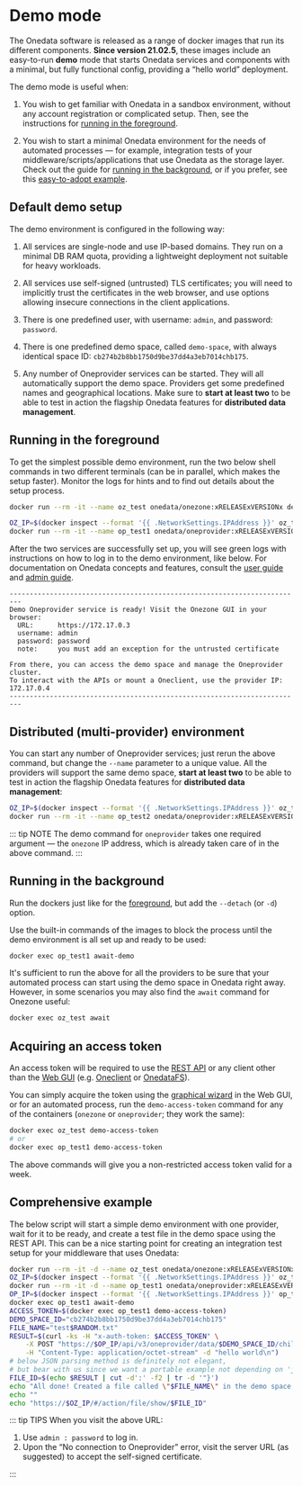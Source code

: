 # Demo mode

<!-- TODO VFS-11848 add examples regarding oneclient, onedatafs, onedatarestfs, onedatafilerestclient -->

<!-- TODO VFS-11848 comprehensive example with OZ, OP and OC and a single await on OC -->

<!-- TODO VFS-11848 cross-references from different sections here and back 
                    (interfaces, quickstarts)
-->

<!-- TODO VFS-11766 
    Consider adding a script to packages.onedata.org, used like this:

    curl https://packages.onedata.org/demo.sh | bash -s --providers 3 --clients 3

    that would do the stuff described here and give you a nice output where to find
    the deployed services.
-->

<!-- TODO VFS-11766 link to the section about releases (when it's there) -->

The Onedata software is released as a range of docker images that run its different
components. **Since version 21.02.5**, these images include an easy-to-run **demo** mode
that starts Onedata services and components with a minimal, but fully functional config,
providing a “hello world” deployment.

The demo mode is useful when:

1. You wish to get familiar with Onedata in a sandbox environment, without any account
   registration or complicated setup. Then, see the instructions for
   [running in the foreground][].

2. You wish to start a minimal Onedata environment for the needs of automated processes —
   for example, integration tests of your middleware/scripts/applications that use Onedata
   as the storage layer. Check out the guide for [running in the background][], or if you
   prefer, see this [easy-to-adopt example][comprehensive example].

## Default demo setup

The demo environment is configured in the following way:

1. All services are single-node and use IP-based domains. They run on a minimal DB
   RAM quota, providing a lightweight deployment not suitable for heavy workloads.

2. All services use self-signed (untrusted) TLS certificates; you will need to implicitly
   trust the certificates in the web browser, and use options allowing insecure
   connections in the client applications.

3. There is one predefined user, with username: `admin`, and password: `password`.

4. There is one predefined demo space, called `demo-space`, with always identical space
   ID: `cb274b2b8bb1750d9be37dd4a3eb7014chb175`.

5. Any number of Oneprovider services can be started. They will all automatically support
   the demo space. Providers get some predefined names and geographical locations. Make
   sure to **start at least two** to be able to test in action the flagship Onedata
   features for **distributed data management**.

## Running in the foreground

To get the simplest possible demo environment, run the two below shell commands in two
different terminals (can be in parallel, which makes the setup faster). Monitor the logs
for hints and to find out details about the setup process.

```bash
docker run --rm -it --name oz_test onedata/onezone:xRELEASExVERSIONx demo
```

```bash
OZ_IP=$(docker inspect --format '{{ .NetworkSettings.IPAddress }}' oz_test)
docker run --rm -it --name op_test1 onedata/oneprovider:xRELEASExVERSIONx demo $OZ_IP
```

After the two services are successfully set up, you will see green logs with instructions
on how to log in to the demo environment, like below. For documentation on Onedata
concepts and features, consult the [user guide][] and [admin guide][].

```
-------------------------------------------------------------------------
Demo Oneprovider service is ready! Visit the Onezone GUI in your browser:
  URL:      https://172.17.0.3
  username: admin
  password: password
  note:     you must add an exception for the untrusted certificate

From there, you can access the demo space and manage the Oneprovider cluster.
To interact with the APIs or mount a Oneclient, use the provider IP: 172.17.0.4
-------------------------------------------------------------------------
```

## Distributed (multi-provider) environment

You can start any number of Oneprovider services; just rerun the above command, but change
the `--name` parameter to a unique value. All the providers will support the same demo
space, **start at least two** to be able to test in action the flagship Onedata features
for **distributed data management**:

```bash
OZ_IP=$(docker inspect --format '{{ .NetworkSettings.IPAddress }}' oz_test)
docker run --rm -it --name op_test2 onedata/oneprovider:xRELEASExVERSIONx demo $OZ_IP
```

::: tip NOTE
The demo command for `oneprovider` takes one required argument — the `onezone` IP address,
which is already taken care of in the above command.
:::

## Running in the background

Run the dockers just like for the [foreground][running in the foreground], but add the
`--detach` (or `-d`) option.

Use the built-in commands of the images to block the process until the demo environment
is all set up and ready to be used:

```bash
docker exec op_test1 await-demo
```

It's sufficient to run the above for all the providers to be sure that your automated
process can start using the demo space in Onedata right away. However, in some scenarios
you may also find the `await` command for Onezone useful:

```bash
docker exec oz_test await
```

## Acquiring an access token

An access token will be required to use the [REST API][] or any client other than the
[Web GUI][] (e.g. [Oneclient][] or [OnedataFS][]).

You can simply acquire the token using the [graphical wizard][token via gui] in the Web
GUI, or for an automated process, run the `demo-access-token` command for any of the
containers (`onezone` or `oneprovider`; they work the same):

```bash
docker exec oz_test demo-access-token
# or
docker exec op_test1 demo-access-token
```

The above commands will give you a non-restricted access token valid for a week.

## Comprehensive example

The below script will start a simple demo environment with one provider, wait for it to be
ready, and create a test file in the demo space using the REST API. This can be a nice
starting point for creating an integration test setup for your middleware that uses
Onedata:

```bash
docker run --rm -it -d --name oz_test onedata/onezone:xRELEASExVERSIONx demo
OZ_IP=$(docker inspect --format '{{ .NetworkSettings.IPAddress }}' oz_test)
docker run --rm -it -d --name op_test1 onedata/oneprovider:xRELEASExVERSIONx demo $OZ_IP
OP_IP=$(docker inspect --format '{{ .NetworkSettings.IPAddress }}' op_test1)
docker exec op_test1 await-demo
ACCESS_TOKEN=$(docker exec op_test1 demo-access-token)
DEMO_SPACE_ID="cb274b2b8bb1750d9be37dd4a3eb7014chb175"
FILE_NAME="test$RANDOM.txt"
RESULT=$(curl -ks -H "x-auth-token: $ACCESS_TOKEN" \
    -X POST "https://$OP_IP/api/v3/oneprovider/data/$DEMO_SPACE_ID/children?name=$FILE_NAME" \
    -H "Content-Type: application/octet-stream" -d "hello world\n")
# below JSON parsing method is definitely not elegant, 
# but bear with us since we want a portable example not depending on 'jq'
FILE_ID=$(echo $RESULT | cut -d':' -f2 | tr -d '"}')
echo "All done! Created a file called \"$FILE_NAME\" in the demo space; view it here:"
echo ""
echo "https://$OZ_IP/#/action/file/show/$FILE_ID"
```

::: tip TIPS
When you visit the above URL:

1. Use `admin : password` to log in.
2. Upon the “No connection to Oneprovider” error, visit the server URL (as suggested) to
   accept the self-signed certificate.

:::

<!-- References -->

[running in the foreground]: #running-in-the-foreground

[running in the background]: #running-in-the-background

<!-- TODO VFS-11766 rethink the overview/quickstart approach -->

<!-- TODO VFS-11766 is it better to link to overview or quickstart? -->

[user guide]: ../user-guide/quickstart.md

[admin guide]: ../admin-guide/overview.md

[Web GUI]: ../user-guide/web-file-browser.md

[REST API]: ../user-guide/rest-api.md

[Oneclient]: ../user-guide/oneclient.md

[OnedataFS]: ../user-guide/onedatafs.md

[token via gui]: ../user-guide/tokens.md#gui-guide

[comprehensive example]: #comprehensive-example
